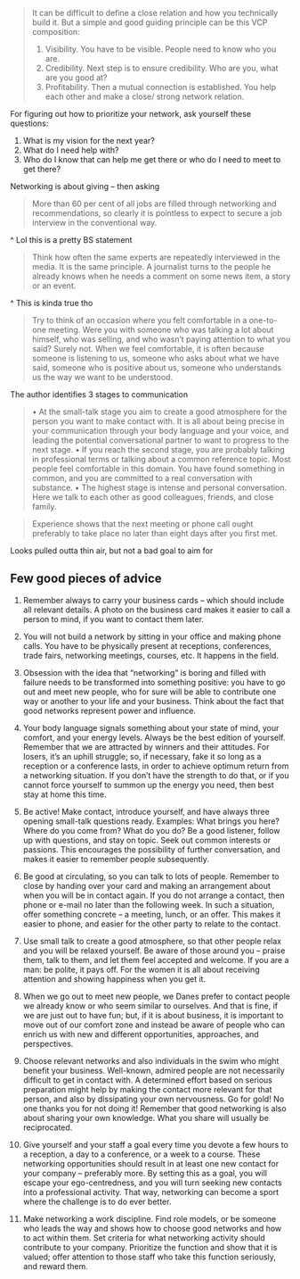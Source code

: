 > It can be difficult to define a close relation and how you technically build it. But a simple and good
guiding principle can be this VCP composition:
> 1) Visibility. You have to be visible. People need to know who you are.
> 2) Credibility. Next step is to ensure credibility. Who are you, what are you good at?
> 3) Profitability. Then a mutual connection is established. You help each other and make a close/
strong network relation. 


For figuring out how to prioritize your network, ask yourself these questions:
1) What is my vision for the next year?
2) What do I need help with?
3) Who do I know that can help me get there or who do I need to meet to get there?

Networking is about giving – then asking


> More than 60 per cent of all jobs are filled through networking and recommendations, so clearly it is pointless to expect to secure a job interview in the conventional way.

^ Lol this is a pretty BS statement

> Think how often the same experts are repeatedly interviewed in the media. It is the same principle. A journalist turns to the people he already knows when he needs a comment on some news item, a story or an event.

^ This is kinda true tho

> Try to think of an occasion where you felt comfortable in a one-to-one meeting. Were you with someone who was talking a lot about himself, who was selling, and who wasn’t paying attention to what you said?
Surely not. When we feel comfortable, it is often because someone is listening to us, someone who asks about what we have said, someone who is positive about us, someone who understands us the way we want to be understood.

The author identifies 3 stages to communication

> • At the small-talk stage you aim to create a good atmosphere for the person you want to make contact with. It is all about being precise in your communication through your
body language and your voice, and leading the potential conversational partner to want to
progress to the next stage.
• If you reach the second stage, you are probably talking in professional terms or talking
about a common reference topic. Most people feel comfortable in this domain. You have
found something in common, and you are committed to a real conversation with substance.
• The highest stage is intense and personal conversation. Here we talk to each other as good colleagues, friends, and close family.


> Experience shows that the next meeting or phone call ought preferably to take place no later than eight days after you first met.

Looks pulled outta thin air, but not a bad goal to aim for


## Few good pieces of advice

1. Remember always to carry your business cards – which should include all relevant details. A photo on the business card makes it easier to call a person to mind, if you want to contact them later.

2. You will not build a network by sitting in your office and making phone calls. You have to
be physically present at receptions, conferences, trade fairs, networking meetings, courses,
etc. It happens in the field.

3. Obsession with the idea that “networking” is boring and filled with failure needs to be
transformed into something positive: you have to go out and meet new people, who for sure
will be able to contribute one way or another to your life and your business. Think about the
fact that good networks represent power and influence.

4. Your body language signals something about your state of mind, your comfort, and your
energy levels. Always be the best edition of yourself. Remember that we are attracted by
winners and their attitudes. For losers, it’s an uphill struggle; so, if necessary, fake it so long
as a reception or a conference lasts, in order to achieve optimum return from a networking
situation. If you don’t have the strength to do that, or if you cannot force yourself to
summon up the energy you need, then best stay at home this time.

5. Be active! Make contact, introduce yourself, and have always three opening small-talk
questions ready. Examples: What brings you here? Where do you come from? What do
you do? Be a good listener, follow up with questions, and stay on topic. Seek out common
interests or passions. This encourages the possibility of further conversation, and makes it
easier to remember people subsequently.

6. Be good at circulating, so you can talk to lots of people. Remember to close by handing
over your card and making an arrangement about when you will be in contact again. If you
do not arrange a contact, then phone or e-mail no later than the following week. In such a
situation, offer something concrete – a meeting, lunch, or an offer. This makes it easier to
phone, and easier for the other party to relate to the contact.

7. Use small talk to create a good atmosphere, so that other people relax and you will be
relaxed yourself. Be aware of those around you – praise them, talk to them, and let them feel accepted and welcome. If you are a man: be polite, it pays off. For the women it is all about receiving attention and showing happiness when you get it.

8. When we go out to meet new people, we Danes prefer to contact people we already know or who seem similar to ourselves. And that is fine, if we are just out to have fun; but, if it is about business, it is important to move out of our comfort zone and instead be
aware of people who can enrich us with new and different opportunities, approaches, and
perspectives.

9. Choose relevant networks and also individuals in the swim who might benefit your
business. Well-known, admired people are not necessarily difficult to get in contact with.
A determined effort based on serious preparation might help by making the contact more
relevant for that person, and also by dissipating your own nervousness.
Go for gold! No one thanks you for not doing it!
Remember that good networking is also about sharing your own knowledge. What you share will usually be reciprocated.

10. Give yourself and your staff a goal every time you devote a few hours to a reception, a day to a conference, or a week to a course. These networking opportunities should result in at least one new contact for your company – preferably more. By setting this as a goal, you will escape your ego-centredness, and you will turn seeking new contacts into a professional activity. That way, networking can become a sport where the challenge is to do ever better.

12. Make networking a work discipline. Find role models, or be someone who leads the way
and shows how to choose good networks and how to act within them.
Set criteria for what networking activity should contribute to your company. Prioritize the
function and show that it is valued; offer attention to those staff who take this function
seriously, and reward them.